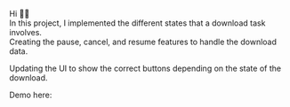Hi 👋🏻 <br>
In this project, I implemented the different states that a download task involves. <br>
Creating the pause, cancel, and resume features to handle the download data. <br>

Updating the UI to show the correct buttons depending on the state of the download. <br>

Demo here: <br>



